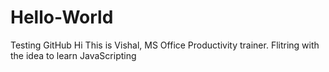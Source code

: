 # Hello-World
Testing GitHub
Hi
This is Vishal, MS Office Productivity trainer. 
Flitring with the idea to learn JavaScripting

